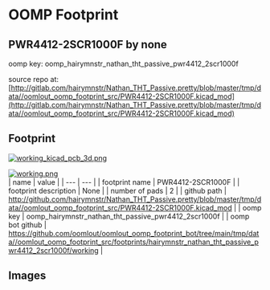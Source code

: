 # OOMP Footprint  
## PWR4412-2SCR1000F  by none  
  
oomp key: oomp_hairymnstr_nathan_tht_passive_pwr4412_2scr1000f  
  
source repo at: [http://gitlab.com/hairymnstr/Nathan_THT_Passive.pretty/blob/master/tmp/data//oomlout_oomp_footprint_src/PWR4412-2SCR1000F.kicad_mod](http://gitlab.com/hairymnstr/Nathan_THT_Passive.pretty/blob/master/tmp/data//oomlout_oomp_footprint_src/PWR4412-2SCR1000F.kicad_mod)  
## Footprint  
  
[![working_kicad_pcb_3d.png](working_kicad_pcb_3d_600.png)](working_kicad_pcb_3d.png)  
  
[![working.png](working_600.png)](working.png)  
| name | value | 
| --- | --- | 
| footprint name | PWR4412-2SCR1000F | 
| footprint description | None | 
| number of pads | 2 | 
| github path | http://github.com/hairymnstr/Nathan_THT_Passive.pretty/blob/master/tmp/data//oomlout_oomp_footprint_src/PWR4412-2SCR1000F.kicad_mod | 
| oomp key | oomp_hairymnstr_nathan_tht_passive_pwr4412_2scr1000f | 
| oomp bot github | https://github.com/oomlout/oomlout_oomp_footprint_bot/tree/main/tmp/data//oomlout_oomp_footprint_src/footprints/hairymnstr_nathan_tht_passive_pwr4412_2scr1000f/working | 
## Images  
